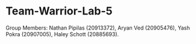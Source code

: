 # Team-Warrior-Lab-5

Group Members: Nathan Pipilas (20913372), Aryan Ved (20905476), Yash Pokra (20907005), Haley Schott (20885693).